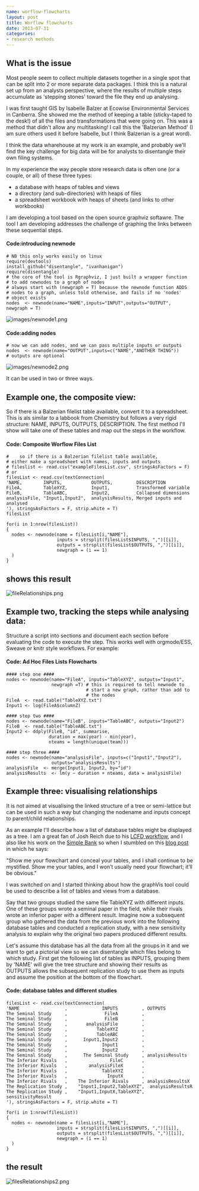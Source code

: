 ```yaml
---
name: worflow-flowcharts
layout: post
title: Worflow flowcharts
date: 2013-07-31
categories: 
- research methods
---
```


## What is the issue  
Most people seem to collect multiple datasets together in a single spot that can be split into 2 or more separate data packages.  I think this is a natural set up from an analysts perspective, where the results of multiple steps accumulate as 'stepping stones' toward the file they end up analysing.  

I was first taught GIS by Isabelle Balzer at Ecowise Environmental Services in Canberra.  She showed me the method of keeping a table (sticky-taped to the desk!) of all the files and transformations that were going on. This was a method that didn't allow any multitasking!  I call this the 'Balzerian Method' (I am sure others used it before Isabelle, but I think Balzerian is a great word).

I think the data wharehouse at my work is an example, and probably we'll find the key challenge for big data will be for analysts to disentangle their own filing systems.

In my experience the way people store research data is often one (or a couple, or all) of these three types:

- a database with heaps of tables and views
- a directory (and sub-directories) with heaps of files 
- a spreadsheet workbook with heaps of sheets (and links to other workbooks)

I am developing a tool based on the open source graphviz softawre. The tool I am developing addresses the challenge of graphing the links between these sequential steps.  

#### Code:introducing newnode
    # NB this only works easily on linux
    require(devtools)
    install_github("disentangle", "ivanhanigan")
    require(disentangle)
    # the core of the tool is Rgraphviz, I just built a wrapper function
    # to add newnodes to a graph of nodes
    # always start with (newgraph = T) because the newnode function ADDS
    # nodes to a graph, unless told otherwise, and fails if no 'nodes'
    # object exists
    nodes  <- newnode(name="NAME",inputs="INPUT",outputs="OUTPUT", newgraph = T)

![images/newnode1.png](/images/newnode1.png)

#### Code:adding nodes
    # now we can add nodes, and we can pass multiple inputs or outputs
    nodes  <- newnode(name="OUTPUT",inputs=c("NAME","ANOTHER THING"))
    # outputs are optional

![images/newnode2.png](/images/newnode2.png)  

It can be used in two or three ways.  

## Example one, the composite view:
So if there is a Balzerian filelist table available, convert it to a spreadsheet.  This is als similar to a labbook from Chemistry but follows a very rigid structure: NAME,        INPUTS,           OUTPUTS,         DESCRIPTION.  The first method I'll show will take one of these tables and map out the steps in the workflow.

#### Code: Composite Worflow Files List
    #    so if there is a Balzerian filelist table available,
    # either make a spreadsheet with names, inputs and outputs 
    # fileslist <- read.csv("exampleFilesList.csv", stringsAsFactors = F)
    # or 
    filesList <- read.csv(textConnection(
    'NAME,        INPUTS,           OUTPUTS,         DESCRIPTION
    FileA,        TableXYZ,         Input1,          Transformed variable
    FileB,        TableABC,         Input2,          Collapsed dimensions
    analysisFile, "Input1,Input2",  analysisResults, Merged inputs and analysed
    '), stringsAsFactors = F, strip.white = T)
    filesList

    for(i in 1:nrow(filesList))
    {
      nodes <- newnode(name = filesList[i,"NAME"],
                       inputs = strsplit(filesList$INPUTS, ",")[[i]],
                       outputs = strsplit(filesList$OUTPUTS, ",")[[i]],
                       newgraph = (i == 1)
      )
    }

## shows this result
![fileRelationships.png](/images/fileRelationships.png)

## Example two, tracking the steps while analysing data:
Structure a script into sections and document each section before evaluating the code to execute the step.  This works well with orgmode/ESS, Sweave or knitr style workflows.
For example:

#### Code: Ad Hoc Files Lists Flowcharts
    #### step one ####
    nodes <- newnode(name="FileA", inputs="TableXYZ", outputs="Input1",
                     newgraph =T) # this is required to tell newnode to
                                  # start a new graph, rather than add to
                                  # the nodes
    FileA  <- read.table("TableXYZ.txt")
    Input1 <- log(FileA$columnZ)
     
    #### step two ####
    nodes <- newnode(name="FileB", inputs="TableABC", outputs="Input2")
    FileB  <- read.table("TableABC.txt")
    Input2 <- ddply(FileB, "id", summarise,
                    duration = max(year) - min(year),
                    nteams = length(unique(team)))
     
    #### step three ####
    nodes <- newnode(name="analysisFile", inputs=c("Input1","Input2"),
                     outputs="analysisResults")
    analysisFile  <- merge(Input1, Input2, by="id")
    analysisResults  <- lm(y ~ duration + nteams, data = analysisFile)


## Example three: visualising relationships
It is not aimed at visualising the linked structure of a tree or semi-lattice but can be used in such a way but changing the nodename and inputs concept to parent/child relationships.

As an example I'll describe how a list of database tables might be displayed as a tree. I am a great fan of Josh Reich due to his [LCFD workflow](http://stackoverflow.com/a/1434424), and I also like his work on the [Simple Bank](https://www.simple.com/) so when I stumbled on this [blog post](http://blog.i2pi.com/post/52812976752/joshs-postgresql-database-conventions) in which he says:

"Show me your flowchart and conceal your tables, and I shall continue to be mystified. Show me your tables, and I won’t usually need your flowchart; it’ll be obvious."

I was switched on and I started thinking about how the graphVis tool could be used to describe a list of tables and views from a database.

Say that two groups studied the same file TableXYZ with different inputs.  One of these groups wrote a seminal paper in the field, while their rivals wrote an inferior paper with a different result.  Imagine now a subsequent group who gathered the data from the previous work into the following database tables and conducted a replication study, with a new sensitivity analysis to explain why the original two papers produced different results.  

Let's assume this database has all the data from all the groups in it and we want to get a pictorial view so we can disentangle which files belong to which study.  First get the following list of tables as INPUTS, grouping them by 'NAME' will give the tree structure and showing their results as OUTPUTS allows the subsequent replication study to use them as inputs and assume the position at the bottom of the flowchart.

#### Code: database tables and different studies       
    filesList <- read.csv(textConnection(
    'NAME                 ,             INPUTS         , OUTPUTS
    The Seminal Study     ,              FileA         , 
    The Seminal Study     ,              FileB         , 
    The Seminal Study     ,       analysisFile         , 
    The Seminal Study     ,           TableXYZ         , 
    The Seminal Study     ,           TableABC         , 
    The Seminal Study     ,      Input1,Input2         ,
    The Seminal Study     ,             Input1         , 
    The Seminal Study     ,             Input2         , 
    The Seminal Study     ,      The Seminal Study     , analysisResults 
    The Inferior Rivals   ,                FileC       , 
    The Inferior Rivals   ,        analysisFileX       , 
    The Inferior Rivals   ,             TableXYZ       , 
    The Inferior Rivals   ,               InputX       , 
    The Inferior Rivals   ,    The Inferior Rivals     , analysisResultsX       
    The Replication Study ,    "Input1,Input2,TableXYZ",  analysisResultsR     
    The Replication Study ,    "Input1,InputX,TableXYZ",  sensitivityResult 
    '), stringsAsFactors = F, strip.white = T)

    for(i in 1:nrow(filesList))
    {
      nodes <- newnode(name = filesList[i,"NAME"],
                       inputs = strsplit(filesList$INPUTS, ",")[[i]],
                       outputs = strsplit(filesList$OUTPUTS, ",")[[i]],
                       newgraph = (i == 1)
      )
    }


    


## the result
![filesRelationships2.png](/images/filesRelationships2.png)
